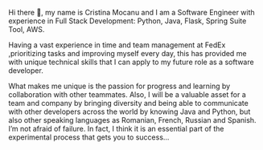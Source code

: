 Hi there 👋, my name is Cristina Mocanu and I am a Software Engineer with experience in Full Stack Development: Python, Java, Flask, Spring Suite Tool, AWS. 
  
Having a vast experience in time and team management at FedEx ,prioritizing tasks and improving myself every day, this has provided me with unique technical skills that I can apply to my future role as a software developer. 

What makes me unique is the passion for progress and learning by collaboration with other teammates. Also, I will be a valuable asset for a team and company by bringing diversity and being able to communicate with other developers across the world by knowing Java and Python, but also other speaking languages as Romanian, French, Russian and Spanish. I’m not afraid of failure. In fact, I think it is an essential part of the experimental process that gets you to success...

<!--
**Cristinamk/Cristinamk** is a ✨ _special_ ✨ repository because its `README.md` (this file) appears on your GitHub profile.

Here are some ideas to get you started:

- 🔭 I’m currently working on ...
- 🌱 I’m currently learning ...
- 👯 I’m looking to collaborate on ...
- 🤔 I’m looking for help with ...
- 💬 Ask me about ...
- 📫 How to reach me: ...
- 😄 Pronouns: ...
- ⚡ Fun fact: ...
-->
